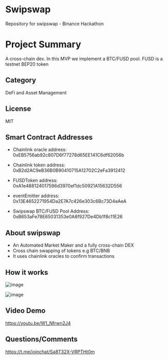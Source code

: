 # Swipswap
Repository for swipswap - Binance Hackathon

# Project Summary
A cross-chain dex. In this MVP we implement a BTC/FUSD pool. FUSD is a testnet BEP20 token

## Category
DeFi and Asset Management

## License
MIT

## Smart Contract Addresses
- Chainlink oracle address: 0xEB5756ab92c807D6f77278d65EE141C6df62056b

- Chainlink token address: 0xB2d2AC9eB36B0B90410715A12702C2eFa3912412

- FUSDToken address: 0xA1e488124017596d3970ef1dc50921A15632D556

- eventEmitter address: 0x13E4652271954Da2E7A7c426e303c6Bc73D4eAeA

- Swipswap BTC/FUSD Pool Address: 0xB653aFe78E65031353e0A8f927De4Db1f8c11E26

## About swipswap
- An Automated Market Maker and a fully cross-chain DEX
- Cross chain swapping of tokens e.g BTC/BNB
- It uses chainlink oracles to confirm transactions

## How it works
![image](https://user-images.githubusercontent.com/50963972/108633786-32929f00-7444-11eb-8251-cdbb492f7b06.png)

![image](https://user-images.githubusercontent.com/50963972/108633804-4b9b5000-7444-11eb-99e5-93ab7f36c5fc.png)

## Video Demo
https://youtu.be/W1_Nfrwn2J4

## Questions/Comments
https://t.me/joinchat/Sa8T32X-VRPTHt0m
